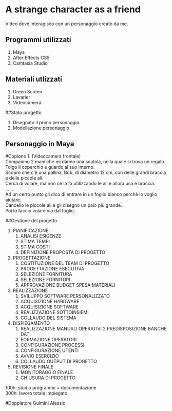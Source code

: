 # A strange character as a friend
Video dove interagisco con un personaggio creato da me.


## Programmi utilizzati
1. Maya
2. After Effects CS5
3. Camtasia Studio

## Materiali utlizzati 
1. Green Screen
2. Lavarier
3. Videocamera

##Stato progetto
1. Disegnato il primo personaggio
2. Modellazione personaggio

## Personaggio in Maya

#Copione
1. 
(Videocamera frontale)<br>
Compaiono 2 mani che mi danno una scatola, nella quale si trova un regalo.<br>
Tolgo il coperchio e guardo al suo interno.<br>
Scopro che c'è una pallina, Bob, di diametro 12 cm, con delle grandi braccia e delle piccole ali.<br>
Cerca di volare, ma non ce la fa utilizzando le ali e allora usa e braccia.<br>
.......<br>
Ad un certo punto gli dico di entrare in un foglio bianco perchè lo voglio aiutare. <br>
Cancello le piccole ali e gli disegno un paio più grande.<br>
Poi lo faccio volare via dal foglio.<br>

##Gestione del progetto
1. PIANIFICAZIONE:
      1. ANALISI ESIGENZE
      2. STIMA TEMPI
      3. STIMA COSTI
      4. DEFINIZIONE PROPOSTA DI PROGETTO
2. PROGETTAZIONE
      1. COSTITUZIONE DEL TEAM DI PROGETTO
      2. PROGETTAZIONE ESECUTIVA
      3. SELEZIONE FORNITURA
      4. SELEZIONE FORNITORI
      5. APPROVAZIONE BUDGET SPESA MATERIALI
3. REALIZZAZIONE
      1. SVILUPPO SOFTWARE PERSONALIZZATO
      2. ACQUISIZIONE HARDWARE 
      3. ACQUISIZIONE SOFTWARE
      4. REALIZZAZIONE SOTTOINSIEMI
      5. COLLAUDO DEL SISTEMA
4. DISPIEGAMENTO
      1. REALIZZAZIONE MANUALI OPERATIVI
      2.PREDISPOSIZIONE BANCHE DATI
      3. FORMAZIONE OPERATORI
      4. CONFIGURAZIONE PROCESSI 
      5. CONFIGURAZIONE UTENTI
      6. AVVIO ESERCIZIO
      7. COLLAUDO OUTPUT DI PROGETTO
5. REVISIONE FINALE
      1. MONITORAGGIO FINALE
      2. CHIUSURA DI PROGETTO


100h: studio programmi + documentazione
<br>
300h: lavoro totale impiegato 

#Doppiatore
Gulmini Alessio

